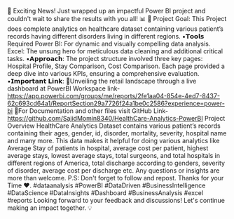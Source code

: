 🚀 Exciting News! Just wrapped up an impactful Power BI project and couldn't wait to share the results with you all! 📊
🎯 Project Goal: This Project does complete analytics on healthcare dataset containing various patient’s records having different disorders living in different regions.
▪𝗧𝗼𝗼𝗹𝘀 Required
Power BI: For dynamic and visually compelling data analysis.
Excel: The unsung hero for meticulous data cleaning and additional critical tasks.
▪𝗔𝗽𝗽𝗿𝗼𝗮𝗰𝗵:
The project structure involved three key pages: Hospital Profile, Stay Comparison, Cost Comparison. Each page provided a deep dive into various KPIs, ensuring a comprehensive evaluation.
▪𝗜𝗺𝗽𝗼𝗿𝘁𝗮𝗻𝘁 𝗟𝗶𝗻𝗸:
📌Unveiling the retail landscape through a live dashboard at PowerBI Workspace link- https://app.powerbi.com/groups/me/reports/2fe1aa04-854e-4ed7-8437-62c693cd64a1/ReportSection29a7726f24a1be0c2586?experience=power-bi
📌For Documentation and other files visit GitHub Link- https://github.com/SajidMomin8340/HealthCare-Analytics-PowerBI
Project Overview 
 HealthCare Analytics Dataset contains various patient’s records containing their ages, gender, id, disorder, mortality, severity, hospital name and many more.
This data makes it helpful for doing various analytics like Average Stay of patients in hospital, average cost per patient, highest average stays, lowest average stays, total surgeons, and total hospitals in different regions of America, total discharge according to genders, severity of disorder, average cost per discharge etc.
Any questions or insights are more than welcome.
P.S: Don't forget to follow and repost.
Thanks for your Time ❤.
#dataanalysis #PowerBI #DataDriven #BusinessIntelligence #DataScience #DataInsights #Dashboard #BusinessAnalysis #excel #reports
Looking forward to your feedback and discussions! Let's continue making an impact together. 💡



